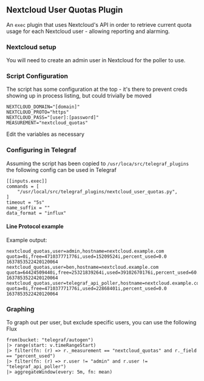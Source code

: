 ## Nextcloud User Quotas Plugin

An `exec` plugin that uses Nextcloud's API in order to retrieve current quota usage for each Nextcloud user - allowing reporting and alarming.


### Nextcloud setup

You will need to create an admin user in Nextcloud for the poller to use.


### Script Configuration

The script has some configuration at the top - it's there to prevent creds showing up in process listing, but could trivially be moved

    NEXTCLOUD_DOMAIN="[domain]"
    NEXTCLOUD_PROTO="https"
    NEXTCLOUD_PASS="[user]:[password]"
    MEASUREMENT="nextcloud_quotas"  

Edit the variables as necessary


### Configuring in Telegraf

Assuming the script has been copied to `/usr/loca/src/telegraf_plugins` the following config can be used in Telegraf

    [[inputs.exec]]
    commands = [
        "/usr/local/src/telegraf_plugins/nextcloud_user_quotas.py",
    ]
    timeout = "5s"
    name_suffix = ""
    data_format = "influx"
  
  
#### Line Protocol example

Example output:

    nextcloud_quotas,user=admin,hostname=nextcloud.example.com quota=0i,free=471037771776i,used=15209524i,percent_used=0.0 1637853522420120064
    nextcloud_quotas,user=ben,hostname=nextcloud.example.com  quota=64424509440i,free=25321839264i,used=39102670176i,percent_used=60.7 1637853522420120064
    nextcloud_quotas,user=telegraf_api_poller,hostname=nextcloud.example.com quota=0i,free=471037771776i,used=22868401i,percent_used=0.0 1637853522420120064
    
    
    
### Graphing

To graph out per user, but exclude specific users, you can use the following Flux

    from(bucket: "telegraf/autogen")
    |> range(start: v.timeRangeStart)
    |> filter(fn: (r) => r._measurement == "nextcloud_quotas" and r._field == "percent_used")
    |> filter(fn: (r) => r.user != "admin" and r.user != "telegraf_api_poller")
    |> aggregateWindow(every: 5m, fn: mean)
    
